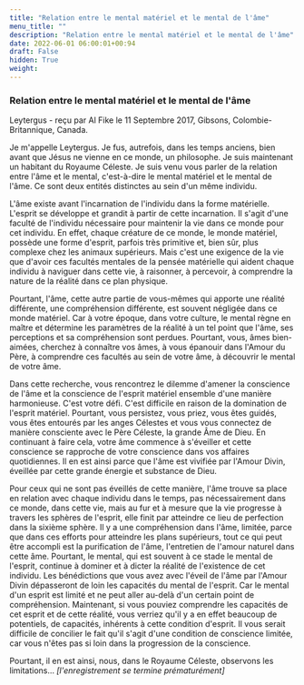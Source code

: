 ```yaml
---
title: "Relation entre le mental matériel et le mental de l'âme"
menu_title: ""
description: "Relation entre le mental matériel et le mental de l'âme"
date: 2022-06-01 06:00:01+00:94
draft: False
hidden: True
weight:
---
```

### Relation entre le mental matériel et le mental de l'âme

Leytergus - reçu par Al Fike le 11 Septembre 2017, Gibsons, Colombie-Britannique, Canada.

Je m'appelle Leytergus. Je fus, autrefois, dans les temps anciens, bien avant que Jésus ne vienne en ce monde, un philosophe. Je suis maintenant un habitant du Royaume Céleste. Je suis venu vous parler de la relation entre l'âme et le mental, c'est-à-dire le mental matériel et le mental de l'âme. Ce sont deux entités distinctes au sein d'un même individu.

L'âme existe avant l'incarnation de l'individu dans la forme matérielle. L'esprit se développe et grandit à partir de cette incarnation. Il s'agit d'une faculté de l'individu nécessaire pour maintenir la vie dans ce monde pour cet individu. En effet, chaque créature de ce monde, le monde matériel, possède une forme d'esprit, parfois très primitive et, bien sûr, plus complexe chez les animaux supérieurs. Mais c'est une exigence de la vie que d'avoir ces facultés mentales de la pensée matérielle qui aident chaque individu à naviguer dans cette vie, à raisonner, à percevoir, à comprendre la nature de la réalité dans ce plan physique.

Pourtant, l'âme, cette autre partie de vous-mêmes qui apporte une réalité différente, une compréhension différente, est souvent négligée dans ce monde matériel. Car à votre époque, dans votre culture, le mental règne en maître et détermine les paramètres de la réalité à un tel point que l'âme, ses perceptions et sa compréhension sont perdues. Pourtant, vous, âmes bien-aimées, cherchez à connaître vos âmes, à vous épanouir dans l'Amour du Père, à comprendre ces facultés au sein de votre âme, à découvrir le mental de votre âme.

Dans cette recherche, vous rencontrez le dilemme d'amener la conscience de l'âme et la conscience de l'esprit matériel ensemble d'une manière harmonieuse. C'est votre défi. C'est difficile en raison de la domination de l'esprit matériel. Pourtant, vous persistez, vous priez, vous êtes guidés, vous êtes entourés par les anges Célestes et vous vous connectez de manière consciente avec le Père Céleste, la grande Âme de Dieu. En continuant à faire cela, votre âme commence à s'éveiller et cette conscience se rapproche de votre conscience dans vos affaires quotidiennes. Il en est ainsi parce que l'âme est vivifiée par l'Amour Divin, éveillée par cette grande énergie et substance de Dieu.

Pour ceux qui ne sont pas éveillés de cette manière, l'âme trouve sa place en relation avec chaque individu dans le temps, pas nécessairement dans ce monde, dans cette vie, mais au fur et à mesure que la vie progresse à travers les sphères de l'esprit, elle finit par atteindre ce lieu de perfection dans la sixième sphère. Il y a une compréhension dans l'âme, limitée, parce que dans ces efforts pour atteindre les plans supérieurs, tout ce qui peut être accompli est la purification de l'âme, l'entretien de l'amour naturel dans cette âme. Pourtant, le mental, qui est souvent à ce stade le mental de l'esprit, continue à dominer et à dicter la réalité de l'existence de cet individu. Les bénédictions que vous avez avec l'éveil de l'âme par l'Amour Divin dépasseront de loin les capacités du mental de l'esprit. Car le mental d'un esprit est limité et ne peut aller au-delà d'un certain point de compréhension. Maintenant, si vous pouviez comprendre les capacités de cet esprit et de cette réalité, vous verriez qu'il y a en effet beaucoup de potentiels, de capacités, inhérents à cette condition d'esprit. Il vous serait difficile de concilier le fait qu'il s'agit d'une condition de conscience limitée, car vous n'êtes pas si loin dans la progression de la conscience.

Pourtant, il en est ainsi, nous, dans le Royaume Céleste, observons les limitations… *[l'enregistrement se termine prématurément]*
